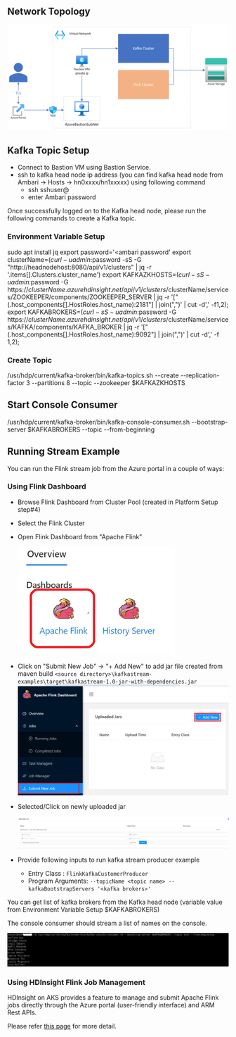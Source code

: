 ## Network Topology

![kafkaflink](../images/kafkaflinknetwork.png)

## Kafka Topic Setup

- Connect to Bastion VM using Bastion Service.
- ssh to kafka head node ip address (you can find kafka head node from Ambari -> Hosts -> hn0xxxx/hn1xxxxx) using following command
  - ssh sshuser@<headnode ip address>
  - enter Ambari password

Once successfully logged on to the Kafka head node, please run the following commands to create a Kafka topic.

### Environment Variable Setup
sudo apt install jq
export password='<ambari password'
export clusterName=$(curl -u admin:$password -sS -G "http://headnodehost:8080/api/v1/clusters" | jq -r '.items[].Clusters.cluster_name')
export KAFKAZKHOSTS=$(curl -sS -u admin:$password -G https://$clusterName.azurehdinsight.net/api/v1/clusters/$clusterName/services/ZOOKEEPER/components/ZOOKEEPER_SERVER | jq -r '["\(.host_components[].HostRoles.host_name):2181"] | join(",")' | cut -d',' -f1,2);
export KAFKABROKERS=$(curl -sS -u admin:$password -G https://$clusterName.azurehdinsight.net/api/v1/clusters/$clusterName/services/KAFKA/components/KAFKA_BROKER | jq -r '["\(.host_components[].HostRoles.host_name):9092"] | join(",")' | cut -d',' -f 1,2);

### Create Topic
/usr/hdp/current/kafka-broker/bin/kafka-topics.sh --create --replication-factor 3 --partitions 8 --topic <topic name> --zookeeper $KAFKAZKHOSTS

## Start Console Consumer
/usr/hdp/current/kafka-broker/bin/kafka-console-consumer.sh --bootstrap-server $KAFKABROKERS --topic <topic name> --from-beginning

## Running Stream Example

You can run the Flink stream job from the Azure portal in a couple of ways:

### Using Flink Dashboard

- Browse Flink Dashboard from Cluster Pool (created in Platform Setup step#4)
- Select the Flink Cluster
- Open Flink Dashboard from "Apache Flink"

  ![overview.png](../images/overview.png)

- Click on "Submit New Job" -> "+ Add New" to add jar file created from maven build `<source directory>\kafkastream-examples\target\kafkastream-1.0-jar-with-dependencies.jar`
  ![dashboard.png](../images/dashboard.png)

- Selected/Click on newly uploaded jar

   ![streamproducerjobdef](../images/streamproducerjobdef.png)

- Provide following inputs to run kafka stream producer example
    - Entry Class :  `FlinkKafkaCustomerProducer`
    - Program Arguments: `--topicName <topic name> --kafkaBootstrapServers '<kafka brokers>'`

You can get list of kafka brokers from the Kafka head node (variable value from Environment Variable Setup  $KAFKABROKERS)

The console consumer should stream a list of names on the console.

![consoleconsumeroutput](../images/consoleconsumeroutput.png)

### Using HDInsight Flink Job Management

HDInsight on AKS provides a feature to manage and submit Apache Flink jobs directly through the Azure portal (user-friendly interface) and ARM Rest APIs.

Please refer [this page](https://learn.microsoft.com/en-us/azure/hdinsight-aks/flink/flink-job-management) for more detail.